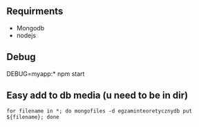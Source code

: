 ## Requirments
 - Mongodb
 - nodejs
## Debug
DEBUG=myapp:* npm start

## Easy add to db media (u need to be in dir)
```
for filename in *; do mongofiles -d egzaminteoretycznydb put ${filename}; done
```
